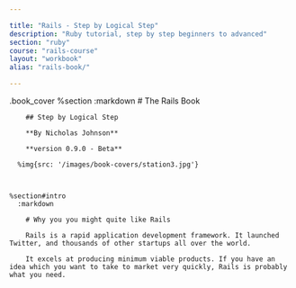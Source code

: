 ```yaml
---

title: "Rails - Step by Logical Step"
description: "Ruby tutorial, step by step beginners to advanced"
section: "ruby"
course: "rails-course"
layout: "workbook"
alias: "rails-book/"

---
```


.book_cover
%section
:markdown # The Rails Book

        ## Step by Logical Step

        **By Nicholas Johnson**

        **version 0.9.0 - Beta**

      %img{src: '/images/book-covers/station3.jpg'}



    %section#intro
      :markdown

        # Why you you might quite like Rails

        Rails is a rapid application development framework. It launched Twitter, and thousands of other startups all over the world.

        It excels at producing minimum viable products. If you have an idea which you want to take to market very quickly, Rails is probably what you need.
